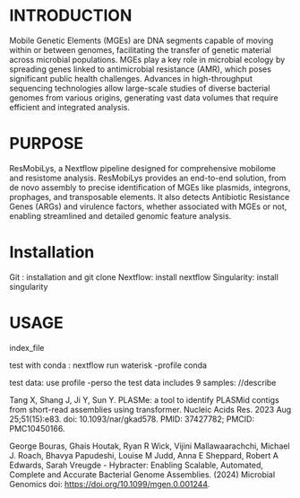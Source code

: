 
# INTRODUCTION
Mobile Genetic Elements (MGEs) are DNA segments capable of moving within or between genomes, facilitating the transfer of genetic material across
microbial populations. MGEs play a key role in microbial ecology by spreading genes linked to antimicrobial resistance (AMR), which poses significant
public health challenges. Advances in high-throughput sequencing technologies allow large-scale studies of diverse bacterial genomes from various origins, generating vast
data volumes that require efficient and integrated analysis.

# PURPOSE
ResMobiLys, a Nextflow pipeline designed for comprehensive mobilome and resistome analysis. ResMobiLys provides an end-to-end
solution, from de novo assembly to precise identification of MGEs like plasmids, integrons, prophages, and transposable elements. It also detects Antibiotic Resistance
Genes (ARGs) and virulence factors, whether associated with MGEs or not, enabling streamlined and detailed genomic feature analysis.

# Installation
Git : installation and git clone
Nextflow: install nextflow
Singularity: install singularity

# USAGE
index_file


test with conda : nextflow run waterisk -profile conda

test data: use profile -perso
the test data includes 9 samples: //describe

Tang X, Shang J, Ji Y, Sun Y. PLASMe: a tool to identify PLASMid contigs from short-read assemblies using transformer. Nucleic Acids Res. 2023 Aug 25;51(15):e83. doi: 10.1093/nar/gkad578. PMID: 37427782; PMCID: PMC10450166.

George Bouras, Ghais Houtak, Ryan R Wick, Vijini Mallawaarachchi, Michael J. Roach, Bhavya Papudeshi, Louise M Judd, Anna E Sheppard, Robert A Edwards, Sarah Vreugde - Hybracter: Enabling Scalable, Automated, Complete and Accurate Bacterial Genome Assemblies. (2024) Microbial Genomics doi: https://doi.org/10.1099/mgen.0.001244.
